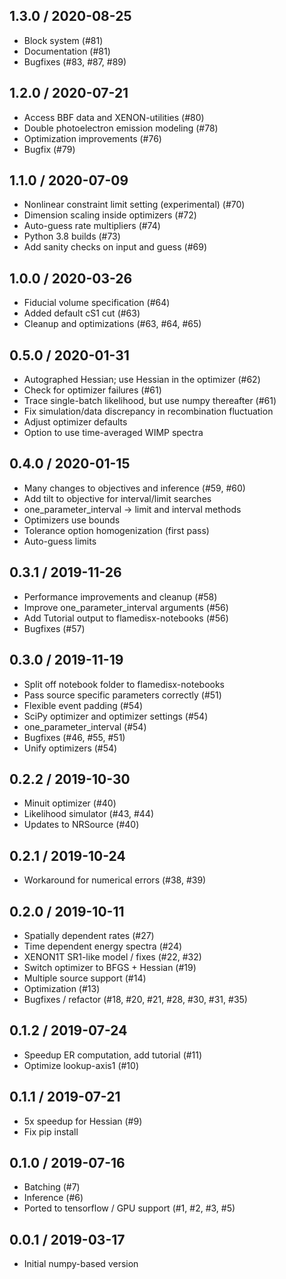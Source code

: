 1.3.0 / 2020-08-25
------------------
- Block system (#81)
- Documentation (#81)
- Bugfixes (#83, #87, #89)

1.2.0 / 2020-07-21
------------------
- Access BBF data and XENON-utilities (#80)
- Double photoelectron emission modeling (#78)
- Optimization improvements (#76)
- Bugfix (#79)


1.1.0 / 2020-07-09
------------------
- Nonlinear constraint limit setting (experimental) (#70)
- Dimension scaling inside optimizers (#72)
- Auto-guess rate multipliers (#74)
- Python 3.8 builds (#73)
- Add sanity checks on input and guess (#69)

1.0.0 / 2020-03-26
------------------
- Fiducial volume specification (#64)
- Added default cS1 cut (#63)
- Cleanup and optimizations (#63, #64, #65)

0.5.0 / 2020-01-31
------------------
- Autographed Hessian; use Hessian in the optimizer (#62)
- Check for optimizer failures (#61) 
- Trace single-batch likelihood, but use numpy thereafter (#61)
- Fix simulation/data discrepancy in recombination fluctuation
- Adjust optimizer defaults
- Option to use time-averaged WIMP spectra

0.4.0 / 2020-01-15
-------------------
- Many changes to objectives and inference (#59, #60)
- Add tilt to objective for interval/limit searches
- one_parameter_interval -> limit and interval methods
- Optimizers use bounds
- Tolerance option homogenization (first pass)
- Auto-guess limits

0.3.1 / 2019-11-26
------------------
- Performance improvements and cleanup (#58)
- Improve one_parameter_interval arguments (#56)
- Add Tutorial output to flamedisx-notebooks (#56)
- Bugfixes (#57)

0.3.0 / 2019-11-19
------------------
- Split off notebook folder to flamedisx-notebooks
- Pass source specific parameters correctly (#51)
- Flexible event padding (#54)
- SciPy optimizer and optimizer settings (#54)
- one_parameter_interval (#54)
- Bugfixes (#46, #55, #51)
- Unify optimizers (#54)

0.2.2 / 2019-10-30
------------------
- Minuit optimizer (#40)
- Likelihood simulator (#43, #44)
- Updates to NRSource (#40)

0.2.1 / 2019-10-24
------------------
- Workaround for numerical errors (#38, #39)

0.2.0 / 2019-10-11
------------------
- Spatially dependent rates (#27)
- Time dependent energy spectra (#24)
- XENON1T SR1-like model / fixes (#22, #32)
- Switch optimizer to BFGS + Hessian (#19)
- Multiple source support (#14)
- Optimization (#13)
- Bugfixes / refactor (#18, #20, #21, #28, #30, #31, #35)

0.1.2 / 2019-07-24
-------------------
- Speedup ER computation, add tutorial (#11)
- Optimize lookup-axis1 (#10)

0.1.1 / 2019-07-21
-------------------
- 5x speedup for Hessian (#9)
- Fix pip install

0.1.0 / 2019-07-16
-------------------
- Batching (#7)
- Inference (#6)
- Ported to tensorflow / GPU support (#1, #2, #3, #5)

0.0.1 / 2019-03-17
------------------
- Initial numpy-based version
